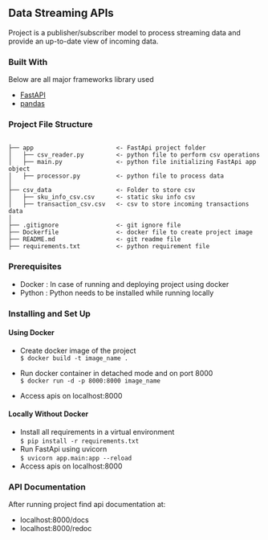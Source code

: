 ## Data Streaming APIs

Project is a publisher/subscriber model to process streaming data and provide an up-to-date view of incoming data.

### Built With
Below are all major frameworks library used

* [FastAPI](https://fastapi.tiangolo.com/)
* [pandas](https://pandas.pydata.org/)

### Project File Structure

```

├── app                       <- FastApi project folder
│   ├── csv_reader.py         <- python file to perform csv operations
│   ├── main.py               <- python file initializing FastApi app object
│   ├── processor.py          <- python file to process data
│
├── csv_data                  <- Folder to store csv
│   ├── sku_info_csv.csv      <- static sku info csv
│   ├── transaction_csv.csv   <- csv to store incoming transactions data
│
├── .gitignore                <- git ignore file
├── Dockerfile                <- docker file to create project image
├── README.md                 <- git readme file
├── requirements.txt          <- python requirement file

```
### Prerequisites
* Docker : In case of running and deploying project using docker
* Python : Python needs to be installed while running locally

### Installing and Set Up
#### Using Docker
* Create docker image of the project<br/>
`
$ docker build -t image_name .
`

* Run docker container in detached mode and on port 8000<br/>
`
$ docker run -d -p 8000:8000 image_name
`
* Access apis on localhost:8000

#### Locally Without Docker
* Install all requirements in a virtual environment<br/>
`
$ pip install -r requirements.txt
`
* Run FastApi using uvicorn<br/>
`
$ uvicorn app.main:app --reload
`
* Access apis on localhost:8000

### API Documentation
After running project find api documentation at:
* localhost:8000/docs
* localhost:8000/redoc